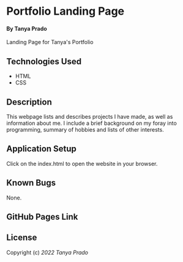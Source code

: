# Portfolio Landing Page

#### By Tanya Prado
Landing Page for Tanya's Portfolio

## Technologies Used

* HTML
* CSS

## Description

This webpage lists and describes projects I have made, as well as information about me. I include a brief background on my foray into programming, summary of hobbies and lists of other interests.

## Application Setup

Click on the index.html to open the website in your browser.

## Known Bugs

None.

## GitHub Pages Link

## License

Copyright (c) _2022_ _Tanya Prado_